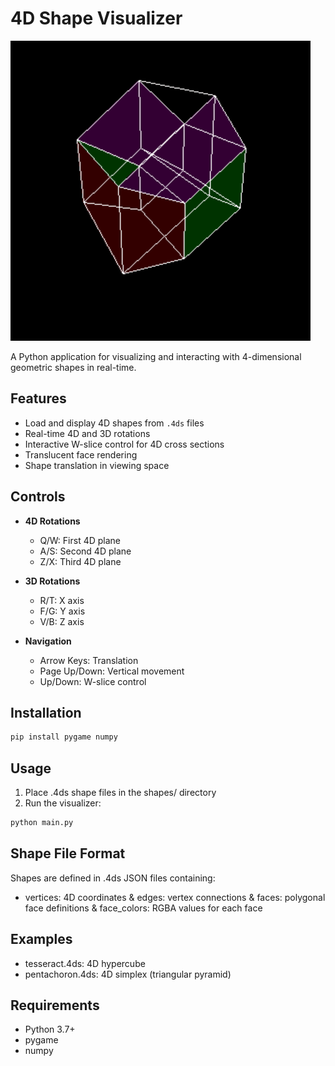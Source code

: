 # 4D Shape Visualizer

![Tesseract Rotation](tesseract-faces.gif)

A Python application for visualizing and interacting with 4-dimensional geometric shapes in real-time.

## Features
- Load and display 4D shapes from `.4ds` files
- Real-time 4D and 3D rotations
- Interactive W-slice control for 4D cross sections
- Translucent face rendering
- Shape translation in viewing space

## Controls
- **4D Rotations**
  - Q/W: First 4D plane
  - A/S: Second 4D plane
  - Z/X: Third 4D plane

- **3D Rotations**
  - R/T: X axis
  - F/G: Y axis
  - V/B: Z axis

- **Navigation**
  - Arrow Keys: Translation
  - Page Up/Down: Vertical movement
  - Up/Down: W-slice control

## Installation
```bash
pip install pygame numpy
```

## Usage
1. Place .4ds shape files in the shapes/ directory
2. Run the visualizer:
```bash
python main.py
```

## Shape File Format
Shapes are defined in .4ds JSON files containing:

* vertices: 4D coordinates
& edges: vertex connections
& faces: polygonal face definitions
& face_colors: RGBA values for each face

## Examples
* tesseract.4ds: 4D hypercube
* pentachoron.4ds: 4D simplex (triangular pyramid)

## Requirements
* Python 3.7+
* pygame
* numpy